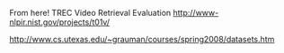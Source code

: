 From here!
TREC Video Retrieval Evaluation
http://www-nlpir.nist.gov/projects/t01v/


http://www.cs.utexas.edu/~grauman/courses/spring2008/datasets.htm

